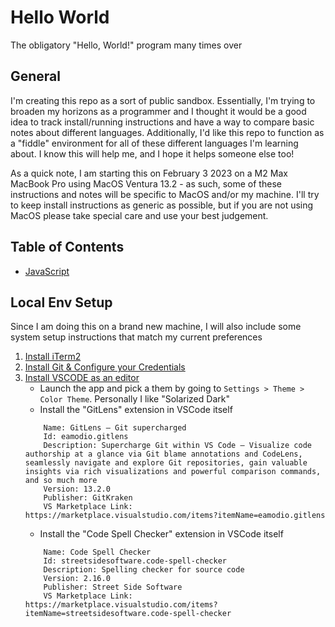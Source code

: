 # Hello World
The obligatory "Hello, World!" program many times over

## General
I'm creating this repo as a sort of public sandbox. Essentially, I'm trying to broaden my horizons as a programmer and I thought it would be a good idea to track install/running instructions and have a way to compare basic notes about different languages. Additionally, I'd like this repo to function as a "fiddle" environment for all of these different languages I'm learning about. I know this will help me, and I hope it helps someone else too!

As a quick note, I am starting this on February 3 2023 on a M2 Max MacBook Pro using MacOS Ventura 13.2 - as such, some of these instructions and notes will be specific to MacOS and/or my machine. I'll try to keep install instructions as generic as possible, but if you are not using MacOS please take special care and use your best judgement.

## Table of Contents
- [JavaScript](javascript/README.md)

## Local Env Setup
Since I am doing this on a brand new machine, I will also include some system setup instructions that match my current preferences

1. [Install iTerm2](https://iterm2.com/)
2. [Install Git & Configure your Credentials](https://git-scm.com/book/en/v2/Getting-Started-First-Time-Git-Setup)
3. [Install VSCODE as an editor](https://code.visualstudio.com/)
    - Launch the app and pick a them by going to `Settings > Theme > Color Theme`. Personally I like "Solarized Dark"
    - Install the "GitLens" extension in VSCode itself
    ```
        Name: GitLens — Git supercharged
        Id: eamodio.gitlens
        Description: Supercharge Git within VS Code — Visualize code authorship at a glance via Git blame annotations and CodeLens, seamlessly navigate and explore Git repositories, gain valuable insights via rich visualizations and powerful comparison commands, and so much more
        Version: 13.2.0
        Publisher: GitKraken
        VS Marketplace Link: https://marketplace.visualstudio.com/items?itemName=eamodio.gitlens
    ```
    - Install the "Code Spell Checker" extension in VSCode itself
    ``` 
        Name: Code Spell Checker
        Id: streetsidesoftware.code-spell-checker
        Description: Spelling checker for source code
        Version: 2.16.0
        Publisher: Street Side Software
        VS Marketplace Link: https://marketplace.visualstudio.com/items?itemName=streetsidesoftware.code-spell-checker
    ```